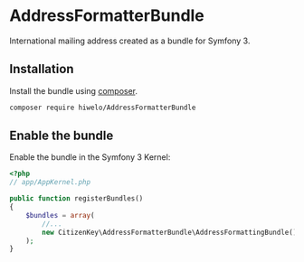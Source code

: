# AddressFormatterBundle

International mailing address created as a bundle for Symfony 3.

## Installation

Install the bundle using [composer](https://getcomposer.org).

```bash
composer require hiwelo/AddressFormatterBundle
```

## Enable the bundle

Enable the bundle in the Symfony 3 Kernel:

```php
<?php
// app/AppKernel.php

public function registerBundles()
{
    $bundles = array(
        //...
        new CitizenKey\AddressFormatterBundle\AddressFormattingBundle(),
    );
}
```
